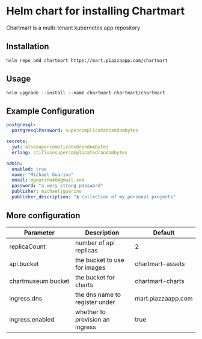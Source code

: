 # Helm chart for installing Chartmart

Chartmart is a multi-tenant kubernetes app repository

## Installation

```
helm repo add chartmart https://mart.piazzaapp.com/chartmart
```

## Usage

```
helm upgrade --install --name chartmart chartmart/chartmart
```

## Example Configuration

```yaml
postgresql:
  postgresqlPassword: supercomplicatedrandombytes

secrets:
  jwt: alsosupercomplicatedrandombytes
  erlang: stillusesupercomplicatedrandombytes

admin:
  enabled: true
  name: "Michael Guarino"
  email: mguarino46@gmail.com
  password: "a very strong password"
  publisher: michaeljguarino
  publisher_description: "A collection of my personal projects"
```

## More configuration

| Parameter | Description | Default |
| --------- | ----------- | ------- |
| replicaCount | number of api replicas | 2 |
| api.bucket | the bucket to use for images | chartmart-assets |
| chartmuseum.bucket | the bucket for charts | chartmart-charts |
| ingress.dns | the dns name to register under | mart.piazzaapp.com |
| ingress.enabled | whether to provision an ingress | true |
